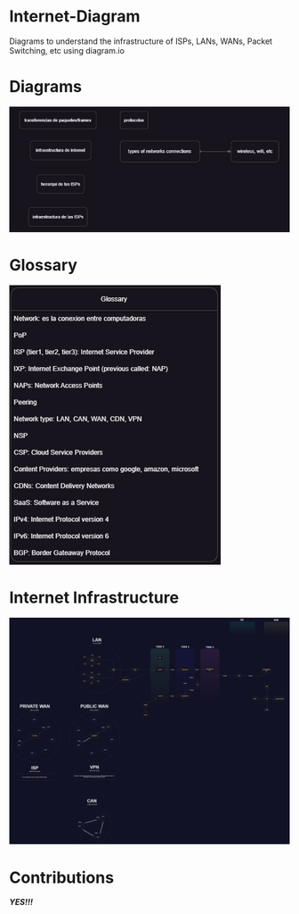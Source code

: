 # Internet-Diagram
Diagrams to understand the infrastructure of ISPs, LANs, WANs, Packet Switching, etc using diagram.io

# Diagrams
![diagrams](/diagrams.png)

# Glossary
![glosary](/Glossary.png)

# Internet Infrastructure
![internet infrastructure](/Internet%20Infrastructure.png)


# Contributions
***YES!!!***